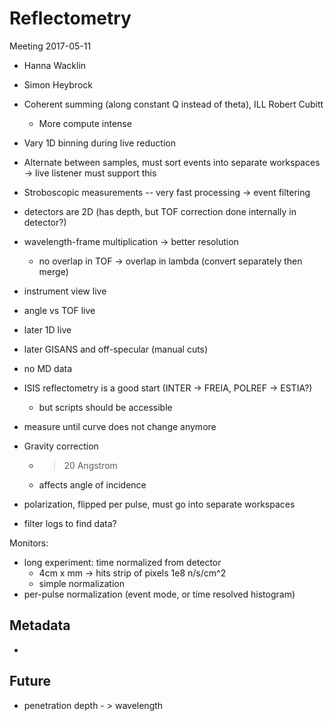 # Reflectometry

Meeting 2017-05-11
- Hanna Wacklin
- Simon Heybrock


- Coherent summing (along constant Q instead of theta), ILL Robert Cubitt
  - More compute intense
  
- Vary 1D binning during live reduction

- Alternate between samples, must sort events into separate workspaces -> live listener must support this

- Stroboscopic measurements -- very fast processing -> event filtering

- detectors are 2D (has depth, but TOF correction done internally in detector?)

- wavelength-frame multiplication -> better resolution
  - no overlap in TOF -> overlap in lambda (convert separately then merge)
  
- instrument view live
- angle vs TOF live

- later 1D live
- later GISANS and off-specular (manual cuts)
- no MD data

- ISIS reflectometry is a good start (INTER -> FREIA, POLREF -> ESTIA?)
  - but scripts should be accessible

- measure until curve does not change anymore

- Gravity correction
  - >20 Angstrom
  - affects angle of incidence
  
- polarization, flipped per pulse, must go into separate workspaces

- filter logs to find data?

Monitors:
- long experiment: time normalized from detector
  - 4cm x mm -> hits strip of pixels 1e8 n/s/cm^2
  - simple normalization
- per-pulse normalization (event mode, or time resolved histogram)


## Metadata
- 

## Future

- penetration depth - > wavelength
